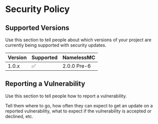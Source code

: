 # Security Policy

## Supported Versions

Use this section to tell people about which versions of your project are
currently being supported with security updates.

| Version | Supported          | NamelessMC
| ------- | ------------------ |------------------
| 1.0.x   | :white_check_mark: | 2.0.0 Pre-6

## Reporting a Vulnerability

Use this section to tell people how to report a vulnerability.

Tell them where to go, how often they can expect to get an update on a
reported vulnerability, what to expect if the vulnerability is accepted or
declined, etc.
